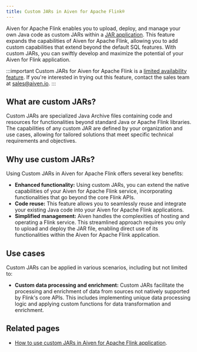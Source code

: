 ```yaml
---
title: Custom JARs in Aiven for Apache Flink®
---
```


Aiven for Apache Flink enables you to upload, deploy, and manage your
own Java code as custom JARs within a
[JAR application](/docs/products/flink/howto/create-jar-application). This feature expands the capabilities of Aiven for Apache
Flink, allowing you to add custom capabilities that extend beyond the
default SQL features. With custom JARs, you can swiftly develop and
maximize the potential of your Aiven for Flink application.

:::important
Custom JARs for Aiven for Apache Flink is a
[limited availability feature](/docs/platform/concepts/beta_services). If you're interested in trying out this feature, contact
the sales team at [sales@aiven.io](mailto:sales@aiven.io).
:::

## What are custom JARs?

Custom JARs are specialized Java Archive files containing code and
resources for functionalities beyond standard Java or Apache Flink
libraries. The capabilities of any custom JAR are defined by your
organization and use cases, allowing for tailored solutions that meet
specific technical requirements and objectives.

## Why use custom JARs?

Using Custom JARs in Aiven for Apache Flink offers several key benefits:

-   **Enhanced functionality:** Using custom JARs, you can extend the
    native capabilities of your Aiven for Apache Flink service,
    incorporating functionalities that go beyond the core Flink APIs.
-   **Code reuse:** This feature allows you to seamlessly reuse and
    integrate your existing Java code into your Aiven for Apache Flink
    applications.
-   **Simplified management:** Aiven handles the complexities of hosting
    and operating a Flink service. This streamlined approach requires
    you only to upload and deploy the JAR file, enabling direct use of
    its functionalities within the Aiven for Apache Flink application.

## Use cases

Custom JARs can be applied in various scenarios, including but not
limited to:

-   **Custom data processing and enrichment:** Custom JARs facilitate
    the processing and enrichment of data from sources not natively
    supported by Flink's core APIs. This includes implementing unique
    data processing logic and applying custom functions for data
    transformation and enrichment.

## Related pages

-   [How to use custom JARs in Aiven for Apache Flink application](/docs/products/flink/howto/create-jar-application).
